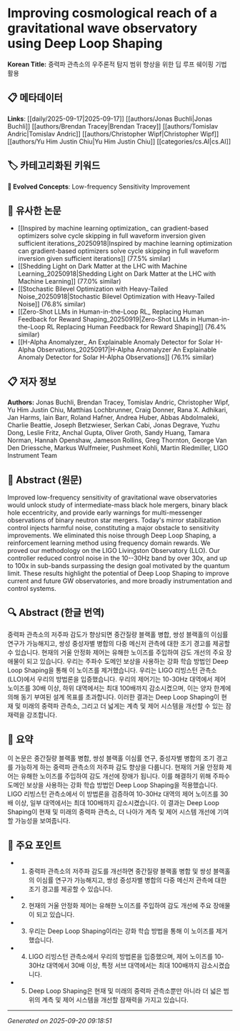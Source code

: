 # Improving cosmological reach of a gravitational wave observatory using Deep Loop Shaping

**Korean Title:** 중력파 관측소의 우주론적 탐지 범위 향상을 위한 딥 루프 쉐이핑 기법 활용

## 📋 메타데이터

**Links**: [[daily/2025-09-17|2025-09-17]] [[authors/Jonas Buchli|Jonas Buchli]] [[authors/Brendan Tracey|Brendan Tracey]] [[authors/Tomislav Andric|Tomislav Andric]] [[authors/Christopher Wipf|Christopher Wipf]] [[authors/Yu Him Justin Chiu|Yu Him Justin Chiu]] [[categories/cs.AI|cs.AI]]

## 🏷️ 카테고리화된 키워드
**🚀 Evolved Concepts**: Low-frequency Sensitivity Improvement

## 🔗 유사한 논문
- [[Inspired by machine learning optimization_ can gradient-based optimizers solve cycle skipping in full waveform inversion given sufficient iterations_20250918|Inspired by machine learning optimization can gradient-based optimizers solve cycle skipping in full waveform inversion given sufficient iterations]] (77.5% similar)
- [[Shedding Light on Dark Matter at the LHC with Machine Learning_20250918|Shedding Light on Dark Matter at the LHC with Machine Learning]] (77.0% similar)
- [[Stochastic Bilevel Optimization with Heavy-Tailed Noise_20250918|Stochastic Bilevel Optimization with Heavy-Tailed Noise]] (76.8% similar)
- [[Zero-Shot LLMs in Human-in-the-Loop RL_ Replacing Human Feedback for Reward Shaping_20250919|Zero-Shot LLMs in Human-in-the-Loop RL Replacing Human Feedback for Reward Shaping]] (76.4% similar)
- [[H-Alpha Anomalyzer_ An Explainable Anomaly Detector for Solar H-Alpha Observations_20250917|H-Alpha Anomalyzer An Explainable Anomaly Detector for Solar H-Alpha Observations]] (76.1% similar)

## 📋 저자 정보

**Authors:** Jonas Buchli, Brendan Tracey, Tomislav Andric, Christopher Wipf, Yu Him Justin Chiu, Matthias Lochbrunner, Craig Donner, Rana X. Adhikari, Jan Harms, Iain Barr, Roland Hafner, Andrea Huber, Abbas Abdolmaleki, Charlie Beattie, Joseph Betzwieser, Serkan Cabi, Jonas Degrave, Yuzhu Dong, Leslie Fritz, Anchal Gupta, Oliver Groth, Sandy Huang, Tamara Norman, Hannah Openshaw, Jameson Rollins, Greg Thornton, George Van Den Driessche, Markus Wulfmeier, Pushmeet Kohli, Martin Riedmiller, LIGO Instrument Team

## 📄 Abstract (원문)

Improved low-frequency sensitivity of gravitational wave observatories would
unlock study of intermediate-mass black hole mergers, binary black hole
eccentricity, and provide early warnings for multi-messenger observations of
binary neutron star mergers. Today's mirror stabilization control injects
harmful noise, constituting a major obstacle to sensitivity improvements. We
eliminated this noise through Deep Loop Shaping, a reinforcement learning
method using frequency domain rewards. We proved our methodology on the LIGO
Livingston Observatory (LLO). Our controller reduced control noise in the
10--30Hz band by over 30x, and up to 100x in sub-bands surpassing the design
goal motivated by the quantum limit. These results highlight the potential of
Deep Loop Shaping to improve current and future GW observatories, and more
broadly instrumentation and control systems.

## 🔍 Abstract (한글 번역)

중력파 관측소의 저주파 감도가 향상되면 중간질량 블랙홀 병합, 쌍성 블랙홀의 이심률 연구가 가능해지고, 쌍성 중성자별 병합의 다중 메신저 관측에 대한 조기 경고를 제공할 수 있습니다. 현재의 거울 안정화 제어는 유해한 노이즈를 주입하여 감도 개선의 주요 장애물이 되고 있습니다. 우리는 주파수 도메인 보상을 사용하는 강화 학습 방법인 Deep Loop Shaping을 통해 이 노이즈를 제거했습니다. 우리는 LIGO 리빙스턴 관측소(LLO)에서 우리의 방법론을 입증했습니다. 우리의 제어기는 10-30Hz 대역에서 제어 노이즈를 30배 이상, 하위 대역에서는 최대 100배까지 감소시켰으며, 이는 양자 한계에 의해 동기 부여된 설계 목표를 초과합니다. 이러한 결과는 Deep Loop Shaping이 현재 및 미래의 중력파 관측소, 그리고 더 넓게는 계측 및 제어 시스템을 개선할 수 있는 잠재력을 강조합니다.

## 📝 요약

이 논문은 중간질량 블랙홀 병합, 쌍성 블랙홀 이심률 연구, 중성자별 병합의 조기 경고를 가능하게 하는 중력파 관측소의 저주파 감도 향상을 다룹니다. 현재의 거울 안정화 제어는 유해한 노이즈를 주입하여 감도 개선에 장애가 됩니다. 이를 해결하기 위해 주파수 도메인 보상을 사용하는 강화 학습 방법인 Deep Loop Shaping을 적용했습니다. LIGO 리빙스턴 관측소에서 이 방법론을 검증하여 10-30Hz 대역의 제어 노이즈를 30배 이상, 일부 대역에서는 최대 100배까지 감소시켰습니다. 이 결과는 Deep Loop Shaping이 현재 및 미래의 중력파 관측소, 더 나아가 계측 및 제어 시스템 개선에 기여할 가능성을 보여줍니다.

## 🎯 주요 포인트

- 1. 중력파 관측소의 저주파 감도를 개선하면 중간질량 블랙홀 병합 및 쌍성 블랙홀의 이심률 연구가 가능해지고, 쌍성 중성자별 병합의 다중 메신저 관측에 대한 조기 경고를 제공할 수 있습니다.

- 2. 현재의 거울 안정화 제어는 유해한 노이즈를 주입하여 감도 개선에 주요 장애물이 되고 있습니다.

- 3. 우리는 Deep Loop Shaping이라는 강화 학습 방법을 통해 이 노이즈를 제거했습니다.

- 4. LIGO 리빙스턴 관측소에서 우리의 방법론을 입증했으며, 제어 노이즈를 10-30Hz 대역에서 30배 이상, 특정 서브 대역에서는 최대 100배까지 감소시켰습니다.

- 5. Deep Loop Shaping은 현재 및 미래의 중력파 관측소뿐만 아니라 더 넓은 범위의 계측 및 제어 시스템을 개선할 잠재력을 가지고 있습니다.

---

*Generated on 2025-09-20 09:18:51*